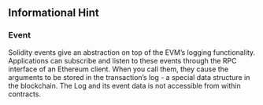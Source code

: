 ## Informational Hint

### Event

Solidity events give an abstraction on top of the EVM’s logging functionality. Applications can subscribe and listen to these events through the RPC interface of an Ethereum client. When you call them, they cause the arguments to be stored in the transaction’s log - a special data structure in the blockchain. The Log and its event data is not accessible from within contracts.

